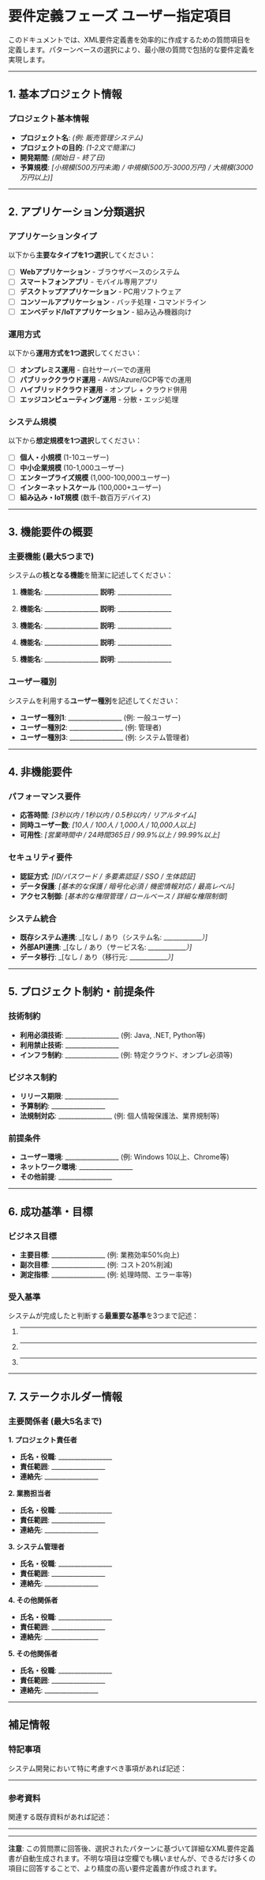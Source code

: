 # 要件定義フェーズ ユーザー指定項目

このドキュメントでは、XML要件定義書を効率的に作成するための質問項目を定義します。パターンベースの選択により、最小限の質問で包括的な要件定義を実現します。

---

## 1. 基本プロジェクト情報

### プロジェクト基本情報
- **プロジェクト名**: _(例: 販売管理システム)_
- **プロジェクトの目的**: _(1-2文で簡潔に)_
- **開発期間**: _(開始日 - 終了日)_
- **予算規模**: _[小規模(500万円未満) / 中規模(500万-3000万円) / 大規模(3000万円以上)]_

---

## 2. アプリケーション分類選択

### アプリケーションタイプ
以下から**主要なタイプを1つ選択**してください：

- [ ] **Webアプリケーション** - ブラウザベースのシステム
- [ ] **スマートフォンアプリ** - モバイル専用アプリ  
- [ ] **デスクトップアプリケーション** - PC用ソフトウェア
- [ ] **コンソールアプリケーション** - バッチ処理・コマンドライン
- [ ] **エンベデッド/IoTアプリケーション** - 組み込み機器向け

### 運用方式
以下から**運用方式を1つ選択**してください：

- [ ] **オンプレミス運用** - 自社サーバーでの運用
- [ ] **パブリッククラウド運用** - AWS/Azure/GCP等での運用
- [ ] **ハイブリッドクラウド運用** - オンプレ + クラウド併用
- [ ] **エッジコンピューティング運用** - 分散・エッジ処理

### システム規模
以下から**想定規模を1つ選択**してください：

- [ ] **個人・小規模** (1-10ユーザー)
- [ ] **中小企業規模** (10-1,000ユーザー)  
- [ ] **エンタープライズ規模** (1,000-100,000ユーザー)
- [ ] **インターネットスケール** (100,000+ユーザー)
- [ ] **組み込み・IoT規模** (数千-数百万デバイス)

---

## 3. 機能要件の概要

### 主要機能 (最大5つまで)
システムの**核となる機能**を簡潔に記述してください：

1. **機能名**: _________________ 
   **説明**: _________________

2. **機能名**: _________________ 
   **説明**: _________________

3. **機能名**: _________________ 
   **説明**: _________________

4. **機能名**: _________________ 
   **説明**: _________________

5. **機能名**: _________________ 
   **説明**: _________________

### ユーザー種別
システムを利用する**ユーザー種別**を記述してください：

- **ユーザー種別1**: _________________ (例: 一般ユーザー)
- **ユーザー種別2**: _________________ (例: 管理者)
- **ユーザー種別3**: _________________ (例: システム管理者)

---

## 4. 非機能要件

### パフォーマンス要件
- **応答時間**: _[3秒以内 / 1秒以内 / 0.5秒以内 / リアルタイム]_
- **同時ユーザー数**: _[10人 / 100人 / 1,000人 / 10,000人以上]_
- **可用性**: _[営業時間中 / 24時間365日 / 99.9%以上 / 99.99%以上]_

### セキュリティ要件
- **認証方式**: _[ID/パスワード / 多要素認証 / SSO / 生体認証]_
- **データ保護**: _[基本的な保護 / 暗号化必須 / 機密情報対応 / 最高レベル]_
- **アクセス制御**: _[基本的な権限管理 / ロールベース / 詳細な権限制御]_

### システム統合
- **既存システム連携**: _[なし / あり（システム名: _____________）]_
- **外部API連携**: _[なし / あり（サービス名: _____________）]_
- **データ移行**: _[なし / あり（移行元: _____________）]_

---

## 5. プロジェクト制約・前提条件

### 技術制約
- **利用必須技術**: _________________ (例: Java, .NET, Python等)
- **利用禁止技術**: _________________ 
- **インフラ制約**: _________________ (例: 特定クラウド、オンプレ必須等)

### ビジネス制約
- **リリース期限**: _________________ 
- **予算制約**: _________________
- **法規制対応**: _________________ (例: 個人情報保護法、業界規制等)

### 前提条件
- **ユーザー環境**: _________________ (例: Windows 10以上、Chrome等)
- **ネットワーク環境**: _________________ 
- **その他前提**: _________________

---

## 6. 成功基準・目標

### ビジネス目標
- **主要目標**: _________________ (例: 業務効率50%向上)
- **副次目標**: _________________ (例: コスト20%削減)
- **測定指標**: _________________ (例: 処理時間、エラー率等)

### 受入基準
システムが完成したと判断する**最重要な基準**を3つまで記述：

1. _________________
2. _________________  
3. _________________

---

## 7. ステークホルダー情報

### 主要関係者 (最大5名まで)

**1. プロジェクト責任者**
- **氏名・役職**: _________________
- **責任範囲**: _________________
- **連絡先**: _________________

**2. 業務担当者**
- **氏名・役職**: _________________
- **責任範囲**: _________________
- **連絡先**: _________________

**3. システム管理者**
- **氏名・役職**: _________________
- **責任範囲**: _________________
- **連絡先**: _________________

**4. その他関係者**
- **氏名・役職**: _________________
- **責任範囲**: _________________
- **連絡先**: _________________

**5. その他関係者**
- **氏名・役職**: _________________
- **責任範囲**: _________________
- **連絡先**: _________________

---

## 補足情報

### 特記事項
システム開発において特に考慮すべき事項があれば記述：

_________________

### 参考資料
関連する既存資料があれば記述：

_________________

---

**注意**: この質問票に回答後、選択されたパターンに基づいて詳細なXML要件定義書が自動生成されます。不明な項目は空欄でも構いませんが、できるだけ多くの項目に回答することで、より精度の高い要件定義書が作成されます。